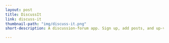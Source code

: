```yaml
---
layout: post
title: DiscussIt
link: discuss-it
thumbnail-path: "img/discuss-it.png"
short-description: A discussion-forum app. Sign up, add posts, and up-vote your favorites. Built with Ruby on Rails.

---
```

